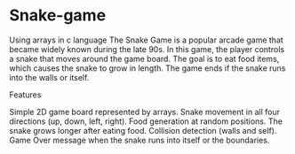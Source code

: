 # Snake-game
Using arrays in c language
The Snake Game is a popular arcade game that became widely known during the late 90s. In this game, the player controls a snake that moves around the game board. The goal is to eat food items, which causes the snake to grow in length. The game ends if the snake runs into the walls or itself.

Features

Simple 2D game board represented by arrays.
Snake movement in all four directions (up, down, left, right).
Food generation at random positions.
The snake grows longer after eating food.
Collision detection (walls and self).
Game Over message when the snake runs into itself or the boundaries.
